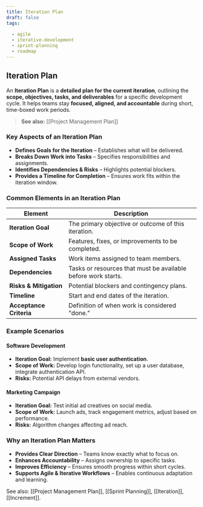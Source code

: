 ```yaml
---
title: Iteration Plan
draft: false
tags:
  
  - agile
  - iterative-development
  - sprint-planning
  - roadmap
---
```


## **Iteration Plan**
An **Iteration Plan** is a **detailed plan for the current iteration**, outlining the **scope, objectives, tasks, and deliverables** for a specific development cycle. It helps teams stay **focused, aligned, and accountable** during short, time-boxed work periods.

> **See also:** [[Project Management Plan]]

### **Key Aspects of an Iteration Plan**
- **Defines Goals for the Iteration** – Establishes what will be delivered.
- **Breaks Down Work into Tasks** – Specifies responsibilities and assignments.
- **Identifies Dependencies & Risks** – Highlights potential blockers.
- **Provides a Timeline for Completion** – Ensures work fits within the iteration window.

### **Common Elements in an Iteration Plan**
| **Element**          | **Description** |
|----------------------|------------------------------------------------|
| **Iteration Goal**   | The primary objective or outcome of this iteration. |
| **Scope of Work**    | Features, fixes, or improvements to be completed. |
| **Assigned Tasks**   | Work items assigned to team members. |
| **Dependencies**     | Tasks or resources that must be available before work starts. |
| **Risks & Mitigation** | Potential blockers and contingency plans. |
| **Timeline**        | Start and end dates of the iteration. |
| **Acceptance Criteria** | Definition of when work is considered "done." |

### **Example Scenarios**

#### **Software Development**
- **Iteration Goal:** Implement **basic user authentication**.
- **Scope of Work:** Develop login functionality, set up a user database, integrate authentication API.
- **Risks:** Potential API delays from external vendors.

#### **Marketing Campaign**
- **Iteration Goal:** Test initial ad creatives on social media.
- **Scope of Work:** Launch ads, track engagement metrics, adjust based on performance.
- **Risks:** Algorithm changes affecting ad reach.

### **Why an Iteration Plan Matters**
- **Provides Clear Direction** – Teams know exactly what to focus on.
- **Enhances Accountability** – Assigns ownership to specific tasks.
- **Improves Efficiency** – Ensures smooth progress within short cycles.
- **Supports Agile & Iterative Workflows** – Enables continuous adaptation and learning.

See also: [[Project Management Plan]], [[Sprint Planning]], [[Iteration]], [[Increment]].
